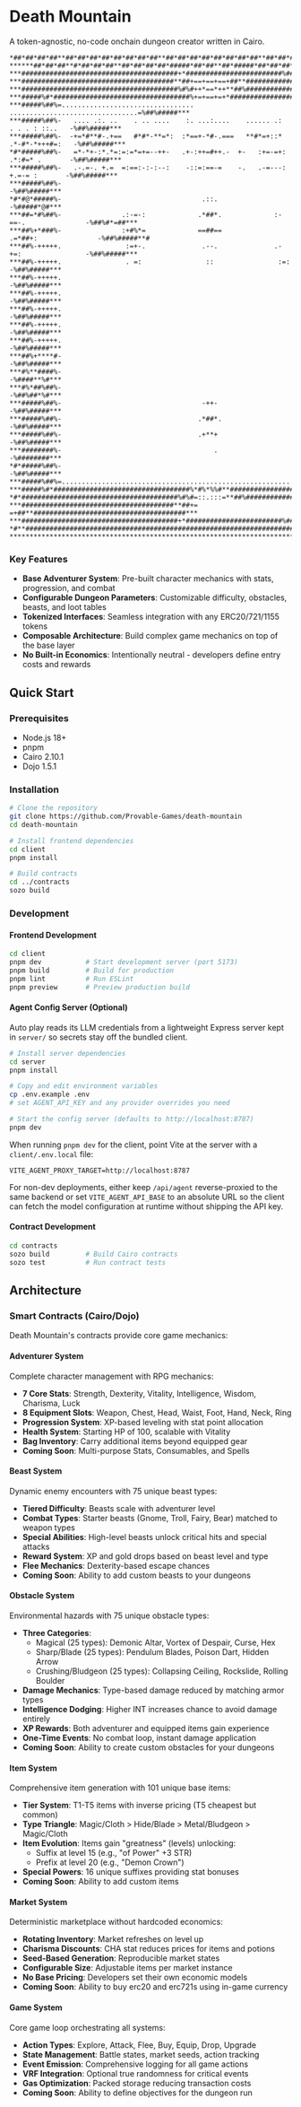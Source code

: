# Death Mountain

A token-agnostic, no-code onchain dungeon creator written in Cairo.

```
*##*##*##*##**##*##*##*##*##*##*##*##**##*##*##*##*##*##*##*##**##*##*##*##*##*##*##*##**##*##*##*##
******##*##*##**#*##*##*##**##*##*##*##*#####*##*##**##*#####*##*##*##*##*##**##*##*##*##*##*##*****
***#######################################+*########################%############################***
***######################################**##+==+==+==+##**######################################***
***#######################################%#%#++*==*++**##%######################################***
***#####%#*##################################%+=+==+=+*##################################*#%#####***
***#####%##%=.................................         ................................=%##%#####***
***#####%##%-   .... .:. ..    . .. ....    :. ...:....    ...... .:    . . . : ::..   -%##%#####***
***#####%##%-  -+=*#**#-.+==   #*#*-**=*:  :*==+-*#-.===   **#*=+::*   .*-#*-*+++#=:   -%##%#####***
*#*#####%##%-   =*-*+-:*.*=:=:=*=+=--++-   .+-:++=#++.-  +-   :+=-=+:   .*:#=* .       -%##%#####***
***#####%##%-   .-.=-. +.=  =:==:-:-:--:    -::=:==-=    -.   .-=---:    +.=-= :       -%##%#####***
***#####%##%-                                                                          -%##%#####***
*#*#@*#####%-                                   .::.                                   -%#####*@#***
***##=*#%##%-               .:-=-:             .*##*.             :-==-.               -%##%#*=##***
***##%+*###%-               :+#%*=             ==##==            .=*##+:               -%##%#####**#
***##%-+++++.                :=+-.              .--.              .-+=:                -%##%#####***
***##%-+++++.                . =:                ::                :=:                 -%##%#####***
***##%-+++++.                                                                         -%##%#####***
***##%-+++++.                                                                         -%##%#####***
***##%-+++++.                                                                         -%##%#####***
***##%-+++++.                                                                         -%##%#####***
***##%-+++++.                                                                         -%##%#####***
***##%+****#-                                                                          -%##%#####***
***#%**####%-                                                                          -%####**%#***
***#%*##%##%-                                                                          -%##%##*%#***
***#####%##%-                                   -++-                                   -%##%#####***
***#####%##%-                                  .*##*.                                  -%##%#####***
***#####%##%-                                  .+**+                                   -%##%#####***
***########%-                                      .                                   -%########***
*#*#####%##%-                                                                          -%##%#####***
***#####%##%=..........................................................................=%##%#####***
***#####%#*##################################%*#%*%%#**##################################*#%#####***
*#*#######################################%#%#=::.:::=**##%######################################***
***######################################**##+=      =+##**######################################***
***#######################################+*########################%############################**#
*#**#############################################################################################***
****************************************************************************************************
```

### Key Features

- **Base Adventurer System**: Pre-built character mechanics with stats, progression, and combat
- **Configurable Dungeon Parameters**: Customizable difficulty, obstacles, beasts, and loot tables
- **Tokenized Interfaces**: Seamless integration with any ERC20/721/1155 tokens
- **Composable Architecture**: Build complex game mechanics on top of the base layer
- **No Built-in Economics**: Intentionally neutral - developers define entry costs and rewards

## Quick Start

### Prerequisites

- Node.js 18+
- pnpm
- Cairo 2.10.1
- Dojo 1.5.1

### Installation

```bash
# Clone the repository
git clone https://github.com/Provable-Games/death-mountain
cd death-mountain

# Install frontend dependencies
cd client
pnpm install

# Build contracts
cd ../contracts
sozo build
```

### Development

#### Frontend Development
```bash
cd client
pnpm dev           # Start development server (port 5173)
pnpm build         # Build for production
pnpm lint          # Run ESLint
pnpm preview       # Preview production build
```

#### Agent Config Server (Optional)

Auto play reads its LLM credentials from a lightweight Express server kept in `server/` so secrets stay off the bundled client.

```bash
# Install server dependencies
cd server
pnpm install

# Copy and edit environment variables
cp .env.example .env
# set AGENT_API_KEY and any provider overrides you need

# Start the config server (defaults to http://localhost:8787)
pnpm dev
```

When running `pnpm dev` for the client, point Vite at the server with a `client/.env.local` file:

```
VITE_AGENT_PROXY_TARGET=http://localhost:8787
```

For non-dev deployments, either keep `/api/agent` reverse-proxied to the same backend or set `VITE_AGENT_API_BASE` to an absolute URL so the client can fetch the model configuration at runtime without shipping the API key.

#### Contract Development
```bash
cd contracts
sozo build         # Build Cairo contracts
sozo test          # Run contract tests
```

## Architecture

### Smart Contracts (Cairo/Dojo)

Death Mountain's contracts provide core game mechanics:

#### **Adventurer System**
Complete character management with RPG mechanics:
- **7 Core Stats**: Strength, Dexterity, Vitality, Intelligence, Wisdom, Charisma, Luck
- **8 Equipment Slots**: Weapon, Chest, Head, Waist, Foot, Hand, Neck, Ring
- **Progression System**: XP-based leveling with stat point allocation
- **Health System**: Starting HP of 100, scalable with Vitality
- **Bag Inventory**: Carry additional items beyond equipped gear
- **Coming Soon**: Multi-purpose Stats, Consumables, and Spells

#### **Beast System**
Dynamic enemy encounters with 75 unique beast types:
- **Tiered Difficulty**: Beasts scale with adventurer level
- **Combat Types**: Starter beasts (Gnome, Troll, Fairy, Bear) matched to weapon types
- **Special Abilities**: High-level beasts unlock critical hits and special attacks
- **Reward System**: XP and gold drops based on beast level and type
- **Flee Mechanics**: Dexterity-based escape chances
- **Coming Soon**: Ability to add custom beasts to your dungeons

#### **Obstacle System**
Environmental hazards with 75 unique obstacle types:
- **Three Categories**: 
  - Magical (25 types): Demonic Altar, Vortex of Despair, Curse, Hex
  - Sharp/Blade (25 types): Pendulum Blades, Poison Dart, Hidden Arrow
  - Crushing/Bludgeon (25 types): Collapsing Ceiling, Rockslide, Rolling Boulder
- **Damage Mechanics**: Type-based damage reduced by matching armor types
- **Intelligence Dodging**: Higher INT increases chance to avoid damage entirely
- **XP Rewards**: Both adventurer and equipped items gain experience
- **One-Time Events**: No combat loop, instant damage application
- **Coming Soon**: Ability to create custom obstacles for your dungeons

#### **Item System**
Comprehensive item generation with 101 unique base items:
- **Tier System**: T1-T5 items with inverse pricing (T5 cheapest but common)
- **Type Triangle**: Magic/Cloth > Hide/Blade > Metal/Bludgeon > Magic/Cloth
- **Item Evolution**: Items gain "greatness" (levels) unlocking:
  - Suffix at level 15 (e.g., "of Power" +3 STR)
  - Prefix at level 20 (e.g., "Demon Crown")
- **Special Powers**: 16 unique suffixes providing stat bonuses
- **Coming Soon**: Ability to add custom items

#### **Market System**
Deterministic marketplace without hardcoded economics:
- **Rotating Inventory**: Market refreshes on level up
- **Charisma Discounts**: CHA stat reduces prices for items and potions
- **Seed-Based Generation**: Reproducible market states
- **Configurable Size**: Adjustable items per market instance
- **No Base Pricing**: Developers set their own economic models
- **Coming Soon**: Ability to buy erc20 and erc721s using in-game currency


#### **Game System**
Core game loop orchestrating all systems:
- **Action Types**: Explore, Attack, Flee, Buy, Equip, Drop, Upgrade
- **State Management**: Battle states, market seeds, action tracking
- **Event Emission**: Comprehensive logging for all game actions
- **VRF Integration**: Optional true randomness for critical events
- **Gas Optimization**: Packed storage reducing transaction costs
- **Coming Soon**: Ability to define objectives for the dungeon run
